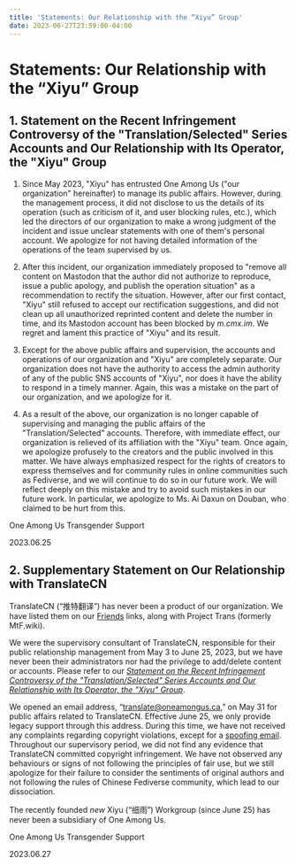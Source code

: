 ```yaml
---
title: 'Statements: Our Relationship with the “Xiyu” Group'
date: 2023-06-27T23:59:00-04:00
---
```


# Statements: Our Relationship with the “Xiyu” Group

## 1. Statement on the Recent Infringement Controversy of the "Translation/Selected" Series Accounts and Our Relationship with Its Operator, the "Xiyu" Group

1. Since May 2023, "Xiyu" has entrusted One Among Us ("our organization" hereinafter) to manage its public affairs. However, during the management process, it did not disclose to us the details of its operation (such as criticism of it, and user blocking rules, etc.), which led the directors of our organization to make a wrong judgment of the incident and issue unclear statements with one of them's personal account. We apologize for not having detailed information of the operations of the team supervised by us.

2. After this incident, our organization immediately proposed to "remove all content on Mastodon that the author did not authorize to reproduce, issue a public apology, and publish the operation situation" as a recommendation to rectify the situation. However, after our first contact, "Xiyu" still refused to accept our rectification suggestions, and did not clean up all unauthorized reprinted content and delete the number in time, and its Mastodon account has been blocked by _m.cmx.im_. We regret and lament this practice of "Xiyu" and its result.

3. Except for the above public affairs and supervision, the accounts and operations of our organization and "Xiyu" are completely separate. Our organization does not have the authority to access the admin authority of any of the public SNS accounts of "Xiyu", nor does it have the ability to respond in a timely manner. Again, this was a mistake on the part of our organization, and we apologize for it.

4. As a result of the above, our organization is no longer capable of supervising and managing the public affairs of the "Translation/Selected" accounts. Therefore, with immediate effect, our organization is relieved of its affiliation with the "Xiyu" team. Once again, we apologize profusely to the creators and the public involved in this matter. We have always emphasized respect for the rights of creators to express themselves and for community rules in online communities such as Fediverse, and we will continue to do so in our future work. We will reflect deeply on this mistake and try to avoid such mistakes in our future work. In particular, we apologize to Ms. Ai Daxun on Douban, who claimed to be hurt from this.

One Among Us Transgender Support

2023.06.25

## 2. Supplementary Statement on Our Relationship with TranslateCN

TranslateCN (“推特翻译”) has never been a product of our organization. We have listed them on our [Friends](https://github.com/one-among-us/about-site/commit/533cd0f30cb688c6347898436c5a3b1562f78998) links, along with Project Trans (formerly MtF.wiki).

We were the supervisory consultant of TranslateCN, responsible for their public relationship management from May 3 to June 25, 2023, but we have never been their administrators nor had the privilege to add/delete content or accounts. Please refer to our [_Statement on the Recent Infringement Controversy of the "Translation/Selected" Series Accounts and Our Relationship with Its Operator, the "Xiyu" Group_](https://oneamongus.ca/posts/statement_xiyu).

We opened an email address, “[translate@oneamongus.ca](mailto:translate@oneamongus.ca),” on May 31 for public affairs related to TranslateCN. Effective June 25, we only provide legacy support through this address. During this time, we have not received any complaints regarding copyright violations, except for a [spoofing email](https://twitter.com/oneamong_us_en/status/1673408887897161728). Throughout our supervisory period, we did not find any evidence that TranslateCN committed copyright infringement. We have not observed any behaviours or signs of not following the principles of fair use, but we still apologize for their failure to consider the sentiments of original authors and not following the rules of Chinese Fediverse community, which lead to our dissociation.

The recently founded _new_ Xiyu (“细雨”) Workgroup (since June 25) has never been a subsidiary of One Among Us.

One Among Us Transgender Support

2023.06.27
